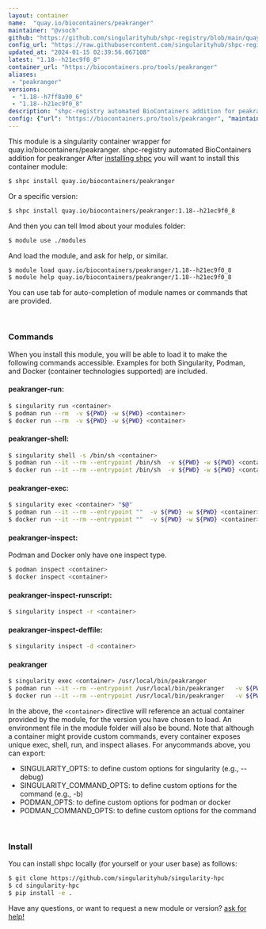 ```yaml
---
layout: container
name:  "quay.io/biocontainers/peakranger"
maintainer: "@vsoch"
github: "https://github.com/singularityhub/shpc-registry/blob/main/quay.io/biocontainers/peakranger/container.yaml"
config_url: "https://raw.githubusercontent.com/singularityhub/shpc-registry/main/quay.io/biocontainers/peakranger/container.yaml"
updated_at: "2024-01-15 02:39:56.067108"
latest: "1.18--h21ec9f0_8"
container_url: "https://biocontainers.pro/tools/peakranger"
aliases:
 - "peakranger"
versions:
 - "1.18--h7ff8a90_6"
 - "1.18--h21ec9f0_8"
description: "shpc-registry automated BioContainers addition for peakranger"
config: {"url": "https://biocontainers.pro/tools/peakranger", "maintainer": "@vsoch", "description": "shpc-registry automated BioContainers addition for peakranger", "latest": {"1.18--h21ec9f0_8": "sha256:d6e7521fc55e2b48daeff0485f53bbef182929ede9704099e1934072a69b7d79"}, "tags": {"1.18--h7ff8a90_6": "sha256:8b5362df08ee2ab33efb3e1bada5178a18cb30960c3f598994969bc00fd6a0b4", "1.18--h21ec9f0_8": "sha256:d6e7521fc55e2b48daeff0485f53bbef182929ede9704099e1934072a69b7d79"}, "docker": "quay.io/biocontainers/peakranger", "aliases": {"peakranger": "/usr/local/bin/peakranger"}}
---
```


This module is a singularity container wrapper for quay.io/biocontainers/peakranger.
shpc-registry automated BioContainers addition for peakranger
After [installing shpc](#install) you will want to install this container module:


```bash
$ shpc install quay.io/biocontainers/peakranger
```

Or a specific version:

```bash
$ shpc install quay.io/biocontainers/peakranger:1.18--h21ec9f0_8
```

And then you can tell lmod about your modules folder:

```bash
$ module use ./modules
```

And load the module, and ask for help, or similar.

```bash
$ module load quay.io/biocontainers/peakranger/1.18--h21ec9f0_8
$ module help quay.io/biocontainers/peakranger/1.18--h21ec9f0_8
```

You can use tab for auto-completion of module names or commands that are provided.

<br>

### Commands

When you install this module, you will be able to load it to make the following commands accessible.
Examples for both Singularity, Podman, and Docker (container technologies supported) are included.

#### peakranger-run:

```bash
$ singularity run <container>
$ podman run --rm  -v ${PWD} -w ${PWD} <container>
$ docker run --rm  -v ${PWD} -w ${PWD} <container>
```

#### peakranger-shell:

```bash
$ singularity shell -s /bin/sh <container>
$ podman run --it --rm --entrypoint /bin/sh  -v ${PWD} -w ${PWD} <container>
$ docker run --it --rm --entrypoint /bin/sh  -v ${PWD} -w ${PWD} <container>
```

#### peakranger-exec:

```bash
$ singularity exec <container> "$@"
$ podman run --it --rm --entrypoint ""  -v ${PWD} -w ${PWD} <container> "$@"
$ docker run --it --rm --entrypoint ""  -v ${PWD} -w ${PWD} <container> "$@"
```

#### peakranger-inspect:

Podman and Docker only have one inspect type.

```bash
$ podman inspect <container>
$ docker inspect <container>
```

#### peakranger-inspect-runscript:

```bash
$ singularity inspect -r <container>
```

#### peakranger-inspect-deffile:

```bash
$ singularity inspect -d <container>
```


#### peakranger

```bash
$ singularity exec <container> /usr/local/bin/peakranger
$ podman run --it --rm --entrypoint /usr/local/bin/peakranger   -v ${PWD} -w ${PWD} <container> -c " $@"
$ docker run --it --rm --entrypoint /usr/local/bin/peakranger   -v ${PWD} -w ${PWD} <container> -c " $@"
```



In the above, the `<container>` directive will reference an actual container provided
by the module, for the version you have chosen to load. An environment file in the
module folder will also be bound. Note that although a container
might provide custom commands, every container exposes unique exec, shell, run, and
inspect aliases. For anycommands above, you can export:

 - SINGULARITY_OPTS: to define custom options for singularity (e.g., --debug)
 - SINGULARITY_COMMAND_OPTS: to define custom options for the command (e.g., -b)
 - PODMAN_OPTS: to define custom options for podman or docker
 - PODMAN_COMMAND_OPTS: to define custom options for the command

<br>

### Install

You can install shpc locally (for yourself or your user base) as follows:

```bash
$ git clone https://github.com/singularityhub/singularity-hpc
$ cd singularity-hpc
$ pip install -e .
```

Have any questions, or want to request a new module or version? [ask for help!](https://github.com/singularityhub/singularity-hpc/issues)